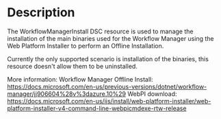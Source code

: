# Description

The WorkflowManagerInstall DSC resource is used to manage the installation
of the main binaries used for the Workflow Manager using the Web Platform
Installer to perform an Offline Installation.

Currently the only supported scenario is installation of the binaries, this
resource doesn't allow them to be uninstalled.

More information:
Workflow Manager Offline Install: https://docs.microsoft.com/en-us/previous-versions/dotnet/workflow-manager/jj906604%28v%3dazure.10%29
WebPI download: https://docs.microsoft.com/en-us/iis/install/web-platform-installer/web-platform-installer-v4-command-line-webpicmdexe-rtw-release
